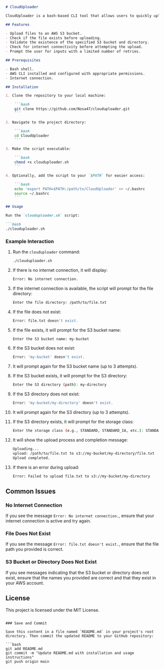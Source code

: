 ```markdown
# CloudUploader

CloudUploader is a bash-based CLI tool that allows users to quickly upload files to a specified AWS S3 bucket, providing a simple and seamless upload experience similar to popular storage services.

## Features

- Upload files to an AWS S3 bucket.
- Check if the file exists before uploading.
- Validate the existence of the specified S3 bucket and directory.
- Check for internet connectivity before attempting the upload.
- Prompt the user for inputs with a limited number of retries.

## Prerequisites

- Bash shell.
- AWS CLI installed and configured with appropriate permissions.
- Internet connection.

## Installation

1. Clone the repository to your local machine:

    ```bash
    git clone https://github.com/Nosa47/clouduploader.git
    ```

2. Navigate to the project directory:

    ```bash
    cd CloudUploader
    ```

3. Make the script executable:

    ```bash
    chmod +x clouduploader.sh
    ```

4. Optionally, add the script to your `$PATH` for easier access:

    ```bash
    echo 'export PATH=$PATH:/path/to/CloudUploader' >> ~/.bashrc
    source ~/.bashrc
    ```

## Usage

Run the `clouduploader.sh` script:

```bash
./clouduploader.sh
```

### Example Interaction

1. Run the `clouduploader` command:

    ```bash
    ./clouduploader.sh
    ```

2. If there is no internet connection, it will display:

    ```bash
    Error: No internet connection.
    ```

3. If the internet connection is available, the script will prompt for the file directory:

    ```bash
    Enter the file directory: /path/to/file.txt
    ```

4. If the file does not exist:

    ```bash
    Error: file.txt doesn't exist.
    ```

5. If the file exists, it will prompt for the S3 bucket name:

    ```bash
    Enter the S3 bucket name: my-bucket
    ```

6. If the S3 bucket does not exist:

    ```bash
    Error: 'my-bucket' doesn't exist.
    ```

7. It will prompt again for the S3 bucket name (up to 3 attempts).

8. If the S3 bucket exists, it will prompt for the S3 directory:

    ```bash
    Enter the S3 directory (path): my-directory
    ```

9. If the S3 directory does not exist:

    ```bash
    Error: 'my-bucket/my-directory' doesn't exist.
    ```

10. It will prompt again for the S3 directory (up to 3 attempts).

11. If the S3 directory exists, it will prompt for the storage class:

    ```bash
    Enter the storage class (e.g., STANDARD, STANDARD_IA, etc.): STANDARD
    ```

12. It will show the upload process and completion message:

    ```bash
    Uploading...
    upload: /path/to/file.txt to s3://my-bucket/my-directory/file.txt
    Upload completed.
    ```

13. If there is an error during upload:

    ```bash
    Error: Failed to upload file.txt to s3://my-bucket/my-directory
    ```

## Common Issues

### No Internet Connection

If you see the message `Error: No internet connection.`, ensure that your internet connection is active and try again.

### File Does Not Exist

If you see the message `Error: file.txt doesn't exist.`, ensure that the file path you provided is correct.

### S3 Bucket or Directory Does Not Exist

If you see messages indicating that the S3 bucket or directory does not exist, ensure that the names you provided are correct and that they exist in your AWS account.

## License

This project is licensed under the MIT License.
```

### Save and Commit

Save this content in a file named `README.md` in your project's root directory. Then commit the updated README to your GitHub repository:

```bash
git add README.md
git commit -m "Update README.md with installation and usage instructions"
git push origin main
```

